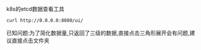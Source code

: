 k8s的etcd数据查看工具

```bash
curl http://0.0.0.0:8080/ui/
```
已知问题:为了简化数据量,只返回了三级的数据,直接点击三角形展开会有问题,建议直接点击文件夹
